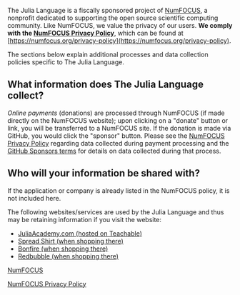 The Julia Language is a fiscally sponsored project of [NumFOCUS](https://numfocus.org/privacy-policy), a nonprofit dedicated to supporting the open source scientific computing
community. Like NumFOCUS, we value the privacy of our users. **We comply with the [NumFOCUS Privacy Policy](https://numfocus.org/privacy-policy)**, which can be found at
[https://numfocus.org/privacy-policy](https://numfocus.org/privacy-policy).

The sections below explain additional processes and data collection policies specific to The Julia Language.

## What information does The Julia Language collect?

*Online payments* (donations) are processed through NumFOCUS (if made directly on the NumFOCUS website); upon clicking 
on a "donate" button or link, you will be transferred to a NumFOCUS site. If the donation is made via GitHub, you would click the "sponsor" button.
Please see the [NumFOCUS Privacy Policy](https://numfocus.org/privacy-policy) regarding data collected during 
payment processing and the [GitHub Sponsors terms](https://docs.github.com/en/github/site-policy/github-sponsors-additional-terms) for details on data collected during that process.

## Who will your information be shared with?

If the application or company is already listed in the NumFOCUS policy, it is not included here.

The following websites/services are used by the Julia Language and thus may be retaining information if you visit the website:
- [JuliaAcademy.com (hosted on Teachable)](https://teachable.com/privacy-policy)
- [Spread Shirt (when shopping there)](https://www.spreadshirt.com/privacy-policy-C3259)
- [Bonfire (when shopping there)](https://www.bonfire.com/privacy-policy/)
- [Redbubble (when shopping there)](https://www.redbubble.com/privacy)

[NumFOCUS](https://www.numfocus.org)

[NumFOCUS Privacy Policy](https://numfocus.org/privacy-policy)
